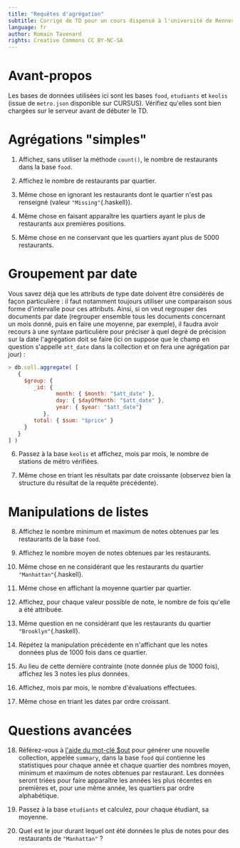 ```yaml
---
title: "Requêtes d'agrégation"
subtitle: Corrigé de TD pour un cours dispensé à l'université de Rennes 2
language: fr
author: Romain Tavenard
rights: Creative Commons CC BY-NC-SA
---
```


# Avant-propos

Les bases de données utilisées ici sont les bases `food`, `etudiants` et `keolis` (issue de `metro.json` disponible sur CURSUS).
Vérifiez qu'elles sont bien chargées sur le serveur avant de débuter le TD.

# Agrégations "simples"

1. Affichez, sans utiliser la méthode `count()`, le nombre de restaurants dans la base `food`.

2. Affichez le nombre de restaurants par quartier.

3. Même chose en ignorant les restaurants dont le quartier n'est pas renseigné (valeur `"Missing"`{.haskell}).

4. Même chose en faisant apparaître les quartiers ayant le plus de restaurants aux premières positions.

5. Même chose en ne conservant que les quartiers ayant plus de 5000 restaurants.

# Groupement par date

Vous savez déjà que les attributs de type date doivent être considérés de façon particulière : il faut notamment toujours utiliser une comparaison sous forme d'intervalle pour ces attributs. Ainsi, si on veut regrouper des documents par date (regrouper ensemble tous les documents concernant un mois donné, puis en faire une moyenne, par exemple), il faudra avoir recours à une syntaxe particulière pour préciser à quel degré de précision sur la date l'agrégation doit se faire (ici on suppose que le champ en question s'appelle `att_date` dans la collection et on fera une agrégation par jour) :

```javascript
> db.coll.aggregate( [
   {
     $group: {
        _id: {
               month: { $month: "$att_date" },
               day: { $dayOfMonth: "$att_date" },
               year: { $year: "$att_date"}
           },
        total: { $sum: "$price" }
     }
   }
] )
```

6.	Passez à la base `keolis` et affichez, mois par mois, le nombre de stations de métro vérifiées.

7. Même chose en triant les résultats par date croissante (observez bien la structure du résultat de la requête précédente).

# Manipulations de listes

8. Affichez le nombre minimum et maximum de notes obtenues par les restaurants de la base `food`.

9. Affichez le nombre moyen de notes obtenues par les restaurants.

10. Même chose en ne considérant que les restaurants du quartier `"Manhattan"`{.haskell}.

11. Même chose en affichant la moyenne quartier par quartier.

12. Affichez, pour chaque valeur possible de note, le nombre de fois qu'elle a été attribuée.

13. Même question en ne considérant que les restaurants du quartier `"Brooklyn"`{.haskell}.

14. Répétez la manipulation précédente en n'affichant que les notes données plus de 1000 fois dans ce quartier.

15. Au lieu de cette dernière contrainte (note donnée plus de 1000 fois), affichez les 3 notes les plus données.

16. Affichez, mois par mois, le nombre d'évaluations effectuées.

17. Même chose en triant les dates par ordre croissant.

# Questions avancées

18. Référez-vous à [l'aide du mot-clé $out](https://docs.mongodb.org/manual/reference/operator/aggregation/out/#out-aggregation) pour générer une nouvelle collection, appelée `summary`, dans la base `food` qui contienne les statistiques pour chaque année et chaque quartier des nombres moyen, minimum et maximum de notes obtenues par restaurant. Les données seront triées pour faire apparaître les années les plus récentes en premières et, pour une même année, les quartiers par ordre alphabétique.

19. Passez à la base `etudiants` et calculez, pour chaque étudiant, sa moyenne.

20. Quel est le jour durant lequel ont été données le plus de notes pour des restaurants de `"Manhattan"` ?
